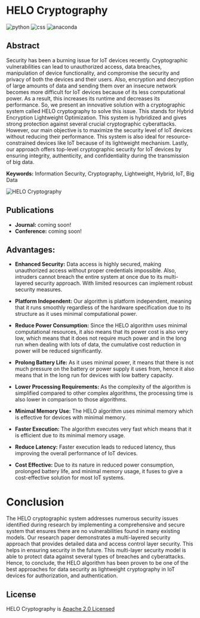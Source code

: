 # HELO Cryptography

![python](https://img.shields.io/badge/Python-3.11.4-FDB515?style=for-the-badges&logo=Python) ![css](https://img.shields.io/badge/CSS-3.0.0-15d1fd?style=for-the-badges&logo=CSS) ![anaconda](https://img.shields.io/badge/Anaconda-2.4.3-00B27$?style=for-the-badges&logo=Anaconda)

## Abstract

Security has been a burning issue for IoT devices recently. Cryptographic vulnerabilities can lead to unauthorized access, data breaches, manipulation of device functionality, and compromise the security and privacy of both the devices and their users. Also, encryption and decryption of large amounts of data and sending them over an insecure network becomes more difficult for IoT devices because of its less computational power. As a result, this increases its runtime and decreases its performance. So, we present an innovative solution with a cryptographic system called HELO cryptography to solve this issue. This stands for Hybrid Encryption Lightweight Optimization. This system is hybridized and gives strong protection against several crucial cryptographic cyberattacks. However, our main objective is to maximize the security level of IoT devices without reducing their performance. This system is also ideal for resource-constrained devices like IoT because of its lightweight mechanism. Lastly, our approach offers top-level cryptographic security for IoT devices by ensuring integrity, authenticity, and confidentiality during the transmission of big data.

**Keywords:** Information Security, Cryptography, Lightweight, Hybrid, IoT, Big Data

![HELO Cryptography](https://github.com/hack4tahsin/HELO-Cryptography/assets/54511117/0130772f-8677-4c1b-899a-8bd89b335dc3)

## Publications

* **Journal:** coming soon!
* **Conference:** coming soon!

## Advantages:

* **Enhanced Security:** Data access is highly secured, making unauthorized access without proper credentials impossible. Also, intruders cannot breach the entire system at once due to its multi-layered security approach. With limited resources can implement robust security measures.

* **Platform Independent:** Our algorithm is platform independent, meaning that it runs smoothly regardless of the hardware specification due to its structure as it uses minimal computational power. 

* **Reduce Power Consumption:** Since the HELO algorithm uses minimal computational resources, it also means that its power cost is also very low, which means that it does not require much power and in the long run when dealing with lots of data, the cumulative cost reduction in power will be reduced significantly. 

* **Prolong Battery Life:** As it uses minimal power, it means that there is not much pressure on the battery or power supply it uses from, hence it also means that in the long run for devices with low battery capacity.

* **Lower Processing Requirements:** As the complexity of the algorithm is simplified compared to other complex algorithms, the processing time is also lower in comparison to those algorithms. 

* **Minimal Memory Use:** The HELO algorithm uses minimal memory which is effective for devices with minimal memory.

* **Faster Execution:** The algorithm executes very fast which means that it is efficient due to its minimal memory usage.

* **Reduce Latency:** Faster execution leads to reduced latency, thus improving the overall performance of IoT devices.

* **Cost Effective:** Due to its nature in reduced power consumption, prolonged battery life, and minimal memory usage, it fuses to give a cost-effective solution for most IoT systems.

# Conclusion

The HELO cryptographic system addresses numerous security issues identified during research by implementing a comprehensive and secure system that ensures there are no vulnerabilities found in many existing models. Our research paper demonstrates a multi-layered security approach that provides detailed data and access control layer security. This helps in ensuring security in the future. This multi-layer security model is able to protect data against several types of breaches and cyberattacks. Hence, to conclude, the HELO algorithm has been proven to be one of the best approaches for data security as lightweight cryptography in IoT devices for authorization, and authentication.

## License

HELO Cryptography is [Apache 2.0 Licensed](LICENSE)
